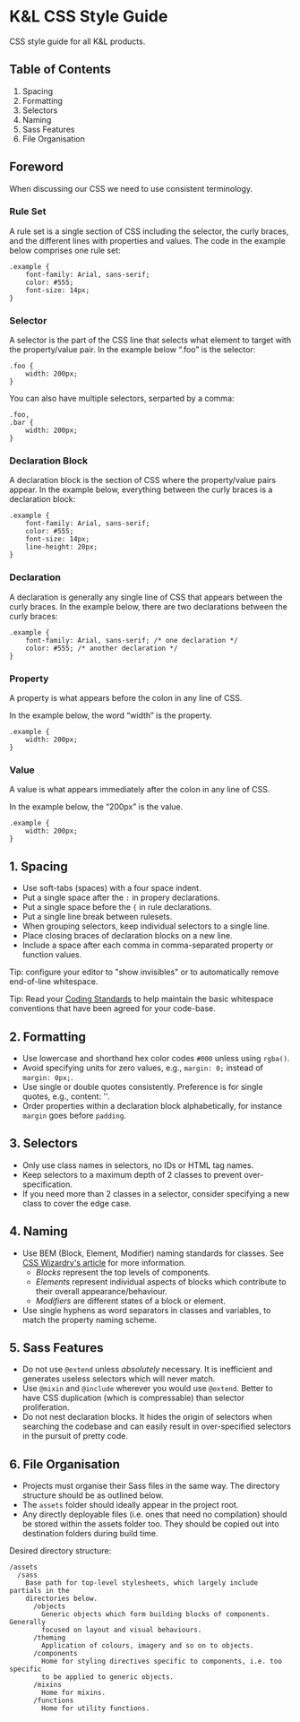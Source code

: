 # K&L CSS Style Guide

CSS style guide for all K&amp;L products.

## Table of Contents
1. Spacing
2. Formatting
3. Selectors
4. Naming
5. Sass Features
6. File Organisation


## Foreword
When discussing our CSS we need to use consistent terminology.

### Rule Set

A rule set is a single section of CSS including the selector, the curly braces,
and the different lines with properties and values. The code in the example
below comprises one rule set:

    .example {
        font-family: Arial, sans-serif;
        color: #555;
        font-size: 14px;
    }

### Selector

A selector is the part of the CSS line that selects what element to target with
the property/value pair. In the example below “.foo” is the selector:

    .foo {
        width: 200px;
    }

You can also have multiple selectors, serparted by a comma:

    .foo,
    .bar {
        width: 200px;
    }


### Declaration Block

A declaration block is the section of CSS where the property/value pairs
appear. In the example below, everything between the curly braces is a
declaration block:

    .example {
        font-family: Arial, sans-serif;
        color: #555;
        font-size: 14px;
        line-height: 20px;
    }

### Declaration

A declaration is generally any single line of CSS that appears between the
curly braces. In the example below, there are two declarations between the
curly braces:

    .example {
        font-family: Arial, sans-serif; /* one declaration */
        color: #555; /* another declaration */
    }

### Property

A property is what appears before the colon in any line of CSS.

In the example below, the word “width” is the property.

    .example {
        width: 200px;
    }

### Value

A value is what appears immediately after the colon in any line of CSS.

In the example below, the “200px” is the value.

    .example {
        width: 200px;
    }

## 1. Spacing
+ Use soft-tabs (spaces) with a four space indent.
+ Put a single space after the `:` in propery declarations.
+ Put a single space before the `{` in rule declarations.
+ Put a single line break between rulesets.
+ When grouping selectors, keep individual selectors to a single line.
+ Place closing braces of declaration blocks on a new line.
+ Include a space after each comma in comma-separated property or function values.

Tip: configure your editor to "show invisibles" or to automatically remove
end-of-line whitespace.

Tip: Read your [Coding Standards](https://confluence.dev.bbc.co.uk/display/unifiedplace/Coding+Standards#CodingStandards-Generalguidelinesforwritingcode.)
to help maintain the basic whitespace conventions that have been agreed for your
code-base.

## 2. Formatting
+ Use lowercase and shorthand hex color codes `#000` unless using `rgba()`.
+ Avoid specifying units for zero values, e.g., `margin: 0;` instead of `margin:
  0px;`.
+ Use single or double quotes consistently. Preference is for single quotes, e.g., content: ''.
+ Order properties within a declaration block alphabetically, for instance
  `margin` goes before `padding`.

## 3. Selectors
+ Only use class names in selectors, no IDs or HTML tag names.
+ Keep selectors to a maximum depth of 2 classes to prevent over-specification.
+ If you need more than 2 classes in a selector, consider specifying a new
  class to cover the edge case.

## 4. Naming
+ Use BEM (Block, Element, Modifier) naming standards for classes. See [CSS
  Wizardry's article](http://csswizardry.com/2013/01/mindbemding-getting-your-head-round-bem-syntax/)
  for more information.
  + _Blocks_ represent the top levels of components.
  + _Elements_ represent individual aspects of blocks which contribute to their
    overall appearance/behaviour.
  + _Modifiers_ are different states of a block or element.
+ Use single hyphens as word separators in classes and variables, to match the
  property naming scheme.

## 5. Sass Features
+ Do not use `@extend` unless *absolutely* necessary. It is inefficient and
  generates useless selectors which will never match.
+ Use `@mixin` and `@include` wherever you would use `@extend`. Better to have
  CSS duplication (which is compressable) than selector proliferation.
+ Do not nest declaration blocks. It hides the origin of selectors when
  searching the codebase and can easily result in over-specified selectors
  in the pursuit of pretty code.

## 6. File Organisation
+ Projects must organise their Sass files in the same way. The directory
  structure should be as outlined below.
+ The `assets` folder should ideally appear in the project root.
+ Any directly deployable files (i.e. ones that need no compilation) should
  be stored within the assets folder too. They should be copied out into
  destination folders during build time.

Desired directory structure:
```
/assets
  /sass
    Base path for top-level stylesheets, which largely include partials in the
    directories below.
      /objects
        Generic objects which form building blocks of components. Generally
        focused on layout and visual behaviours.
      /theming
        Application of colours, imagery and so on to objects.
      /components
        Home for styling directives specific to components, i.e. too specific
        to be applied to generic objects.
      /mixins
        Home for mixins.
      /functions
        Home for utility functions.
```
